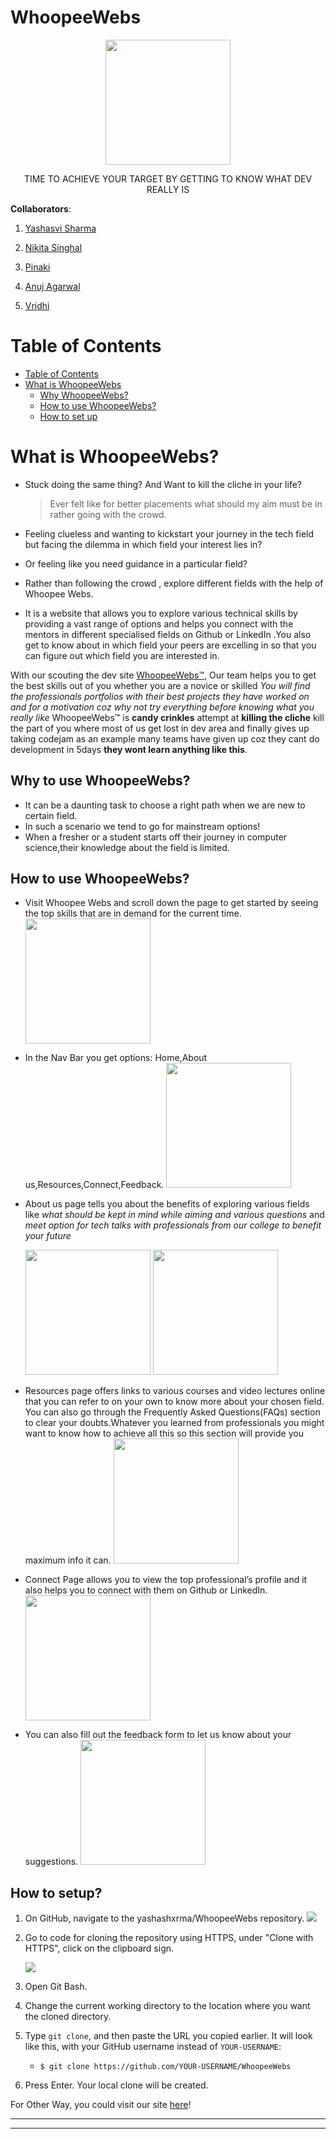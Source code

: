 # WhoopeeWebs
<p align="center">
    <img src=img/ww.png height=200>
</p>
<p align="center">TIME TO ACHIEVE YOUR TARGET BY GETTING TO KNOW WHAT DEV REALLY IS</p>


**Collaborators**:

1. [Yashasvi Sharma](https://github.com/yashashxrma)

2. [Nikita Singhal](https://github.com/nikita78699)

3. [Pinaki](https://github.com/pinaki18)

4. [Anuj Agarwal](https://github.com/anuj489/anuj489.git)

5. [Vridhi](https://github.com/vridhi4/vridhi.git)

# Table of Contents

- [Table of Contents](#table-of-contents)
- [What is WhoopeeWebs](#What-is-WhoopeeWebs)
  - [Why WhoopeeWebs?](#Why-to-use-WhoopeeWebs)
  - [How to use WhoopeeWebs?](#how-to-use-WhoopeeWebs)
  - [How to set up](#how-to-set-up)

# What is WhoopeeWebs?

- Stuck doing the same thing? And Want to kill the cliche in your life?

  > Ever felt like for better placements what should my aim must be in rather going with the crowd.

- Feeling clueless and wanting to kickstart your journey in the tech field but facing the dilemma in which field your interest lies in?
- Or feeling like you need guidance in a particular field?
- Rather than following the crowd , explore different fields with the help of Whoopee Webs.
- It is a website that allows you to explore various technical skills by providing a vast range of options and helps you connect with the mentors in different specialised fields on Github or LinkedIn .You also get to know about in which field your peers are excelling in so that you can figure out which field you are interested in.

With our scouting the dev site [WhoopeeWebs™](https://unruffled-mayer-0f7872.netlify.app/), Our team helps you to get the best skills out of you whether you are a novice or skilled *You will find the professionals portfolios with their best projects they have worked on and for a motivation coz why not try everything before knowing what you really like*  WhoopeeWebs™ is **candy crinkles** attempt at **killing the cliche** kill the part of you where most of us get lost in dev area and finally gives up taking codejam as an example many teams have given up coz they cant do development in 5days **they wont learn anything like this**.
## Why to use WhoopeeWebs?
- It can be a daunting task to choose a right path when we are new to certain field. 
- In such a scenario we tend to go for mainstream options!
- When a fresher or a student starts off their journey in computer science,their knowledge about the field is limited.

## How to use WhoopeeWebs?
- Visit Whoopee Webs and scroll down the page to get started by seeing the top skills that are in demand for the current time.
  <img src=img/2.PNG height=200>


- In the Nav Bar you get options: Home,About us,Resources,Connect,Feedback.
  <img src=img/1.PNG height=200>


- About us page tells you about the benefits of exploring various fields like *what should be kept in mind while aiming and various questions* and *meet option for tech talks with professionals from our college to benefit your future*
   
  <img src=img/6.PNG height=200>
  <img src=img/7.PNG height=200>

- Resources page offers links to various courses and video lectures online that you can refer to on your own to know more about your chosen field. You can also go through the Frequently Asked Questions(FAQs) section to clear your doubts.Whatever you learned from professionals you might want to know how to achieve all this so this section will provide you maximum info it can.
    <img src=img/3.PNG height=200>
  
- Connect Page allows you to view the top professional’s profile and it also helps you to connect with them on Github or LinkedIn.
    <img src=img/4.PNG height=200>


- You can also fill out the feedback form to let us know about your suggestions.
    <img src=img/5.PNG height=200>




## How to setup?

1. On GitHub, navigate to the yashashxrma/WhoopeeWebs repository.
   <img src=img/11.PNG>

2. Go to code for cloning the repository using HTTPS, under "Clone with HTTPS", click on the clipboard sign.

   <img src=img/22.PNG>

3. Open Git Bash.
4. Change the current working directory to the location where you want the cloned directory.
5. Type `git clone`, and then paste the URL you copied earlier. It will look like this, with your GitHub username instead of `YOUR-USERNAME`:

   - `$ git clone https://github.com/YOUR-USERNAME/WhoopeeWebs`

6. Press Enter. Your local clone will be created.
    
For Other Way, you could visit our site [here](https://unruffled-mayer-0f7872.netlify.app/)!

---


---
